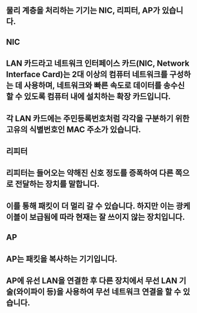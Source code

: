 ## 물리 계층을 처리하는 기기는 NIC, 리피터, AP가 있습니다.

## NIC
## LAN 카드라고 네트워크 인터페이스 카드(NIC, Network Interface Card)는 2대 이상의 컴퓨터 네트워크를 구성하는 데 사용하며, 네트워크와 빠른 속도로 데이터를 송수신 할 수 있도록 컴퓨터 내에 설치하는 확장 카드입니다.
## 각 LAN 카드에는 주민등록번호처럼 각각을 구분하기 위한 고유의 식별번호인 MAC 주소가 있습니다.

## 리피터
## 리피터는 들어오는 약해진 신호 정도를 증폭하여 다른 쪽으로 전달하는 장치를 말합니다.
## 이를 통해 패킷이 더 멀리 갈 수 있습니다. 하지만 이는 광케이블이 보급됨에 따라 현재는 잘 쓰이지 않는 장치입니다.

## AP
## AP는 패킷을 복사하는 기기입니다.
## AP에 유선 LAN을 연결한 후 다른 장치에서 무선 LAN 기술(와이파이 등)을 사용하여 무선 네트워크 연결을 할 수 있습니다.